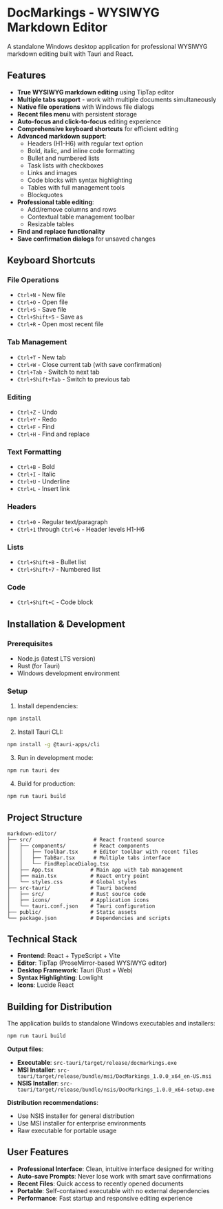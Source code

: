 # DocMarkings - WYSIWYG Markdown Editor

A standalone Windows desktop application for professional WYSIWYG markdown editing built with Tauri and React.

## Features

- **True WYSIWYG markdown editing** using TipTap editor
- **Multiple tabs support** - work with multiple documents simultaneously
- **Native file operations** with Windows file dialogs
- **Recent files menu** with persistent storage
- **Auto-focus and click-to-focus** editing experience
- **Comprehensive keyboard shortcuts** for efficient editing
- **Advanced markdown support**:
  - Headers (H1-H6) with regular text option
  - Bold, italic, and inline code formatting
  - Bullet and numbered lists
  - Task lists with checkboxes
  - Links and images
  - Code blocks with syntax highlighting
  - Tables with full management tools
  - Blockquotes
- **Professional table editing**:
  - Add/remove columns and rows
  - Contextual table management toolbar
  - Resizable tables
- **Find and replace functionality**
- **Save confirmation dialogs** for unsaved changes

## Keyboard Shortcuts

### File Operations
- `Ctrl+N` - New file
- `Ctrl+O` - Open file
- `Ctrl+S` - Save file
- `Ctrl+Shift+S` - Save as
- `Ctrl+R` - Open most recent file

### Tab Management
- `Ctrl+T` - New tab
- `Ctrl+W` - Close current tab (with save confirmation)
- `Ctrl+Tab` - Switch to next tab
- `Ctrl+Shift+Tab` - Switch to previous tab

### Editing
- `Ctrl+Z` - Undo
- `Ctrl+Y` - Redo
- `Ctrl+F` - Find
- `Ctrl+H` - Find and replace

### Text Formatting
- `Ctrl+B` - Bold
- `Ctrl+I` - Italic
- `Ctrl+U` - Underline
- `Ctrl+L` - Insert link

### Headers
- `Ctrl+0` - Regular text/paragraph
- `Ctrl+1` through `Ctrl+6` - Header levels H1-H6

### Lists
- `Ctrl+Shift+8` - Bullet list
- `Ctrl+Shift+7` - Numbered list

### Code
- `Ctrl+Shift+C` - Code block

## Installation & Development

### Prerequisites
- Node.js (latest LTS version)
- Rust (for Tauri)
- Windows development environment

### Setup
1. Install dependencies:
```bash
npm install
```

2. Install Tauri CLI:
```bash
npm install -g @tauri-apps/cli
```

3. Run in development mode:
```bash
npm run tauri dev
```

4. Build for production:
```bash
npm run tauri build
```

## Project Structure

```
markdown-editor/
├── src/                    # React frontend source
│   ├── components/         # React components
│   │   ├── Toolbar.tsx     # Editor toolbar with recent files
│   │   ├── TabBar.tsx      # Multiple tabs interface
│   │   └── FindReplaceDialog.tsx
│   ├── App.tsx            # Main app with tab management
│   ├── main.tsx           # React entry point
│   └── styles.css         # Global styles
├── src-tauri/             # Tauri backend
│   ├── src/               # Rust source code
│   ├── icons/             # Application icons
│   └── tauri.conf.json    # Tauri configuration
├── public/                # Static assets
└── package.json           # Dependencies and scripts
```

## Technical Stack

- **Frontend**: React + TypeScript + Vite
- **Editor**: TipTap (ProseMirror-based WYSIWYG editor)
- **Desktop Framework**: Tauri (Rust + Web)
- **Syntax Highlighting**: Lowlight
- **Icons**: Lucide React

## Building for Distribution

The application builds to standalone Windows executables and installers:

```bash
npm run tauri build
```

**Output files**:
- **Executable**: `src-tauri/target/release/docmarkings.exe`
- **MSI Installer**: `src-tauri/target/release/bundle/msi/DocMarkings_1.0.0_x64_en-US.msi`
- **NSIS Installer**: `src-tauri/target/release/bundle/nsis/DocMarkings_1.0.0_x64-setup.exe`

**Distribution recommendations**:
- Use NSIS installer for general distribution
- Use MSI installer for enterprise environments
- Raw executable for portable usage

## User Features

- **Professional Interface**: Clean, intuitive interface designed for writing
- **Auto-save Prompts**: Never lose work with smart save confirmations
- **Recent Files**: Quick access to recently opened documents
- **Portable**: Self-contained executable with no external dependencies
- **Performance**: Fast startup and responsive editing experience

